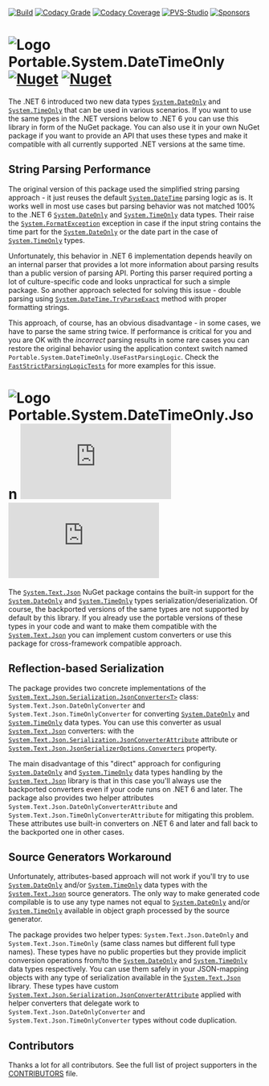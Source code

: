 [![Build](https://github.com/OlegRa/System.DateTimeOnly/actions/workflows/release.yml/badge.svg)](https://github.com/OlegRa/System.DateTimeOnly/actions/workflows/release.yml)
[![Codacy Grade](https://app.codacy.com/project/badge/Grade/37aac9b569e347d591f1648ff2793092)](https://app.codacy.com/gh/OlegRa/System.DateTimeOnly/dashboard?utm_source=gh&utm_medium=referral&utm_content=&utm_campaign=Badge_grade)
[![Codacy Coverage](https://app.codacy.com/project/badge/Coverage/37aac9b569e347d591f1648ff2793092)](https://app.codacy.com/gh/OlegRa/System.DateTimeOnly/dashboard?utm_source=gh&utm_medium=referral&utm_content=&utm_campaign=Badge_coverage)
[![PVS-Studio](https://img.shields.io/badge/PVS--Studio-0-blue?logo=opensourceinitiative&logoColor=white&logoWidth=16)](https://pvs-studio.com/pvs-studio/?utm_source=website&utm_medium=github&utm_campaign=open_source)
[![Sponsors](https://img.shields.io/github/sponsors/OlegRa?logo=github)](https://github.com/sponsors/OlegRa)

# ![Logo](https://user-images.githubusercontent.com/4800940/174981624-cb9d6acd-ac30-4d46-9118-81425dd4d0fe.png) Portable.System.DateTimeOnly [![Nuget](https://img.shields.io/nuget/v/Portable.System.DateTimeOnly?logo=NuGet)](https://www.nuget.org/packages/Portable.System.DateTimeOnly) [![Nuget](https://img.shields.io/nuget/dt/Portable.System.DateTimeOnly?logo=NuGet)](https://www.nuget.org/stats/packages/Portable.System.DateTimeOnly?groupby=Version)

The .NET 6 introduced two new data types [`System.DateOnly`](https://docs.microsoft.com/dotnet/api/system.dateonly) and [`System.TimeOnly`](https://docs.microsoft.com/dotnet/api/system.timeonly) that can be used in various scenarios. If you want to use the same types in the .NET versions below to .NET 6 you can use this library in form of the NuGet package. You can also use it in your own NuGet package if you want to provide an API that uses these types and make it compatible with all currently supported .NET versions at the same time.

## String Parsing Performance

The original version of this package used the simplified string parsing approach - it just reuses the default [`System.DateTime`](https://docs.microsoft.com/dotnet/api/system.datetime) parsing logic as is. It works well in most use cases but parsing behavior was not matched 100% to the .NET 6 [`System.DateOnly`](https://docs.microsoft.com/dotnet/api/system.dateonly) and [`System.TimeOnly`](https://docs.microsoft.com/dotnet/api/system.timeonly) data types. Their raise the [`System.FormatException`](https://docs.microsoft.com/dotnet/api/system.formatexception) exception in case if the input string contains the time part for the [`System.DateOnly`](https://docs.microsoft.com/dotnet/api/system.dateonly) or the date part in the case of [`System.TimeOnly`](https://docs.microsoft.com/dotnet/api/system.timeonly) types.

Unfortunately, this behavior in .NET 6 implementation depends heavily on an internal parser that provides a lot more information about parsing results than a public version of parsing API. Porting this parser required porting a lot of culture-specific code and looks unpractical for such a simple package. So another approach selected for solving this issue - double parsing using [`System.DateTime.TryParseExact`](https://docs.microsoft.com/dotnet/api/system.datetime.tryparseexact) method with proper formatting strings.

This approach, of course, has an obvious disadvantage - in some cases, we have to parse the same string twice. If performance is critical for you and you are OK with the _incorrect_ parsing results in some rare cases you can restore the original behavior using the application context switch named `Portable.System.DateTimeOnly.UseFastParsingLogic`. Check the [`FastStrictParsingLogicTests`](https://github.com/OlegRa/System.DateTimeOnly/blob/master/DateTimeOnly.Tests/FastStrictParsingLogicTests.cs) for more examples for this issue.

# ![Logo](https://user-images.githubusercontent.com/4800940/174981624-cb9d6acd-ac30-4d46-9118-81425dd4d0fe.png) Portable.System.DateTimeOnly.Json [![Nuget](https://img.shields.io/nuget/v/Portable.System.DateTimeOnly.Json?logo=NuGet)](https://www.nuget.org/packages/Portable.System.DateTimeOnly.Json) [![Nuget](https://img.shields.io/nuget/dt/Portable.System.DateTimeOnly.Json?logo=NuGet)](https://www.nuget.org/stats/packages/Portable.System.DateTimeOnly.Json?groupby=Version)

The [`System.Text.Json`](https://docs.microsoft.com/dotnet/api/system.text.json) NuGet package contains the built-in support for the [`System.DateOnly`](https://docs.microsoft.com/dotnet/api/system.dateonly) and [`System.TimeOnly`](https://docs.microsoft.com/dotnet/api/system.timeonly) types serialization/deserialization. Of course, the backported versions of the same types are not supported by default by this library. If you already use the portable versions of these types in your code and want to make them compatible with the [`System.Text.Json`](https://docs.microsoft.com/dotnet/api/system.text.json) you can implement custom converters or use this package for cross-framework compatible approach.

## Reflection-based Serialization

The package provides two concrete implementations of the [`System.Text.Json.Serialization.JsonConverter<T>`](https://docs.microsoft.com/dotnet/api/system.text.json.serialization.jsonconverter-1) class: `System.Text.Json.DateOnlyConverter` and `System.Text.Json.TimeOnlyConverter` for converting [`System.DateOnly`](https://docs.microsoft.com/dotnet/api/system.dateonly) and [`System.TimeOnly`](https://docs.microsoft.com/dotnet/api/system.timeonly) data types. You can use this converter as usual [`System.Text.Json`](https://docs.microsoft.com/dotnet/api/system.text.json) converters: with the [`System.Text.Json.Serialization.JsonConverterAttribute`](https://docs.microsoft.com/dotnet/api/system.text.json.serialization.jsonconverterattribute) attribute or [`System.Text.Json.JsonSerializerOptions.Converters`](https://docs.microsoft.com/dotnet/api/system.text.json.jsonserializeroptions.converters) property.

The main disadvantage of this "direct" approach for configuring [`System.DateOnly`](https://docs.microsoft.com/dotnet/api/system.dateonly) and [`System.TimeOnly`](https://docs.microsoft.com/dotnet/api/system.timeonly) data types handling by the [`System.Text.Json`](https://docs.microsoft.com/dotnet/api/system.text.json) library is that in this case you'll always use the backported converters even if your code runs on .NET 6 and later. The package also provides two helper attributes `System.Text.Json.DateOnlyConverterAttribute` and `System.Text.Json.TimeOnlyConverterAttribute` for mitigating this problem. These attributes use built-in converters on .NET 6 and later and fall back to the backported one in other cases.

## Source Generators Workaround

Unfortunately, attributes-based approach will not work if you'll try to use [`System.DateOnly`](https://docs.microsoft.com/dotnet/api/system.dateonly) and/or [`System.TimeOnly`](https://docs.microsoft.com/dotnet/api/system.timeonly) data types with the [`System.Text.Json`](https://docs.microsoft.com/dotnet/api/system.text.json) source generators. The only way to make generated code compilable is to use any type names not equal to [`System.DateOnly`](https://docs.microsoft.com/dotnet/api/system.dateonly) and/or [`System.TimeOnly`](https://docs.microsoft.com/dotnet/api/system.timeonly) available in object graph processed by the source generator.

The package provides two helper types: `System.Text.Json.DateOnly` and `System.Text.Json.TimeOnly` (same class names but different full type names). These types have no public properties but they provide implicit conversion operations from/to the [`System.DateOnly`](https://docs.microsoft.com/dotnet/api/system.dateonly) and [`System.TimeOnly`](https://docs.microsoft.com/dotnet/api/system.timeonly) data types respectively. You can use them safely in your JSON-mapping objects with any type of serialization available in the [`System.Text.Json`](https://docs.microsoft.com/dotnet/api/system.text.json) library. These types have custom [`System.Text.Json.Serialization.JsonConverterAttribute`](https://docs.microsoft.com/dotnet/api/system.text.json.serialization.jsonconverterattribute) applied with helper converters that delegate work to `System.Text.Json.DateOnlyConverter` and `System.Text.Json.TimeOnlyConverter` types without code duplication.

## Contributors

Thanks a lot for all contributors. See the full list of project supporters in the [CONTRIBUTORS](https://github.com/OlegRa/System.DateTimeOnly/blob/master/CONTRIBUTORS.md) file.
